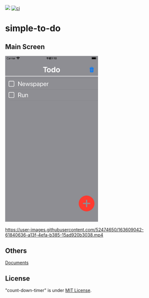 ![](https://img.shields.io/static/v1?label=version&message=1.0.0&color=green) [![ci](https://github.com/kokoichi206/simple-to-do/actions/workflows/schedule.yml/badge.svg?branch=main&event=schedule)](https://github.com/kokoichi206/simple-to-do/actions/workflows/schedule.yml)

# simple-to-do

## Main Screen
<img src="docs/readme/main.png" width=300>


https://user-images.githubusercontent.com/52474650/163609042-61840636-a13f-4efa-b385-15ad920b3038.mp4

## Others
[Documents](https://kokoichi206.github.io/simple-to-do/)

## License
"count-down-timer" is under [MIT License](LICENSE).

